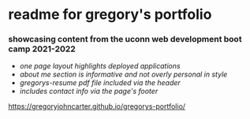 # readme for gregory's portfolio

### showcasing content from the uconn web development boot camp 2021-2022

- *one page layout highlights deployed applications*
- *about me section is informative and not overly personal in style*
- *gregorys-resume pdf file included via the header*
- *includes contact info via the page's footer*

 https://gregoryjohncarter.github.io/gregorys-portfolio/

<placeholder for img>
    